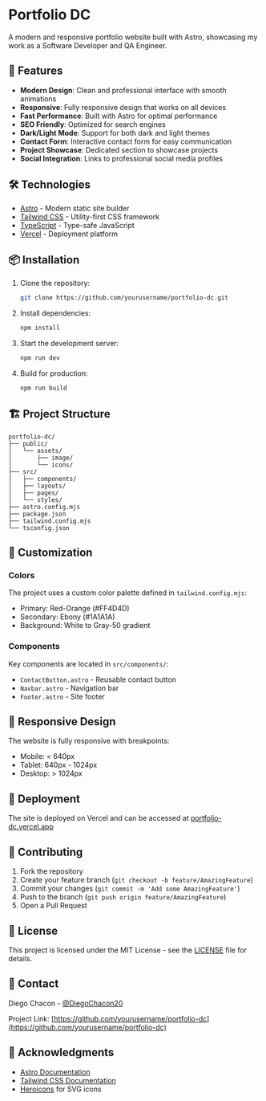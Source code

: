 # Portfolio DC

A modern and responsive portfolio website built with Astro, showcasing my work as a Software Developer and QA Engineer.

## 🚀 Features

- **Modern Design**: Clean and professional interface with smooth animations
- **Responsive**: Fully responsive design that works on all devices
- **Fast Performance**: Built with Astro for optimal performance
- **SEO Friendly**: Optimized for search engines
- **Dark/Light Mode**: Support for both dark and light themes
- **Contact Form**: Interactive contact form for easy communication
- **Project Showcase**: Dedicated section to showcase projects
- **Social Integration**: Links to professional social media profiles

## 🛠️ Technologies

- [Astro](https://astro.build/) - Modern static site builder
- [Tailwind CSS](https://tailwindcss.com/) - Utility-first CSS framework
- [TypeScript](https://www.typescriptlang.org/) - Type-safe JavaScript
- [Vercel](https://vercel.com/) - Deployment platform

## 📦 Installation

1. Clone the repository:
   ```bash
   git clone https://github.com/yourusername/portfolio-dc.git
   ```

2. Install dependencies:
   ```bash
   npm install
   ```

3. Start the development server:
   ```bash
   npm run dev
   ```

4. Build for production:
   ```bash
   npm run build
   ```

## 🏗️ Project Structure

```
portfolio-dc/
├── public/
│   └── assets/
│       ├── image/
│       └── icons/
├── src/
│   ├── components/
│   ├── layouts/
│   ├── pages/
│   └── styles/
├── astro.config.mjs
├── package.json
├── tailwind.config.mjs
└── tsconfig.json
```

## 🎨 Customization

### Colors
The project uses a custom color palette defined in `tailwind.config.mjs`:
- Primary: Red-Orange (#FF4D4D)
- Secondary: Ebony (#1A1A1A)
- Background: White to Gray-50 gradient

### Components
Key components are located in `src/components/`:
- `ContactButton.astro` - Reusable contact button
- `Navbar.astro` - Navigation bar
- `Footer.astro` - Site footer

## 📱 Responsive Design

The website is fully responsive with breakpoints:
- Mobile: < 640px
- Tablet: 640px - 1024px
- Desktop: > 1024px

## 🚀 Deployment

The site is deployed on Vercel and can be accessed at [portfolio-dc.vercel.app](https://portfolio-dc.vercel.app)

## 🤝 Contributing

1. Fork the repository
2. Create your feature branch (`git checkout -b feature/AmazingFeature`)
3. Commit your changes (`git commit -m 'Add some AmazingFeature'`)
4. Push to the branch (`git push origin feature/AmazingFeature`)
5. Open a Pull Request

## 📝 License

This project is licensed under the MIT License - see the [LICENSE](LICENSE) file for details.

## 👤 Contact

Diego Chacon - [@DiegoChacon20](https://twitter.com/DiegoChacon20)

Project Link: [https://github.com/yourusername/portfolio-dc](https://github.com/yourusername/portfolio-dc)

## 🙏 Acknowledgments

- [Astro Documentation](https://docs.astro.build/)
- [Tailwind CSS Documentation](https://tailwindcss.com/docs)
- [Heroicons](https://heroicons.com/) for SVG icons
